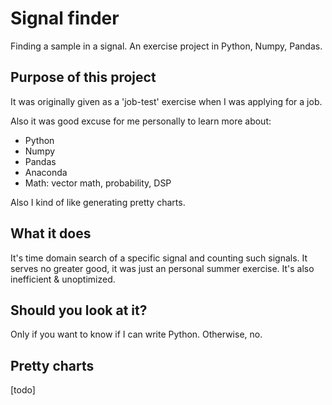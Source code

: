 # Signal finder

Finding a sample in a signal. An exercise project in Python, Numpy, Pandas. 

## Purpose of this project

It was originally given as a 'job-test' exercise when I was applying for a job. 

Also it was good excuse for me personally to learn more about:
* Python 
* Numpy
* Pandas
* Anaconda
* Math: vector math, probability, DSP

Also I kind of like generating pretty charts.

## What it does

It's time domain search of a specific signal and counting such signals. 
It serves no greater good, it was just an personal summer exercise. It's also inefficient & unoptimized.

## Should you look at it?

Only if you want to know if I can write Python. Otherwise, no.

## Pretty charts

[todo]